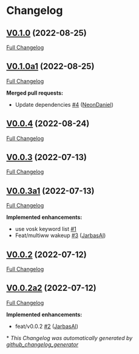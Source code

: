 # Changelog

## [V0.1.0](https://github.com/OpenVoiceOS/ovos-ww-plugin-vosk/tree/V0.1.0) (2022-08-25)

[Full Changelog](https://github.com/OpenVoiceOS/ovos-ww-plugin-vosk/compare/V0.1.0a1...V0.1.0)

## [V0.1.0a1](https://github.com/OpenVoiceOS/ovos-ww-plugin-vosk/tree/V0.1.0a1) (2022-08-25)

[Full Changelog](https://github.com/OpenVoiceOS/ovos-ww-plugin-vosk/compare/V0.0.4...V0.1.0a1)

**Merged pull requests:**

- Update dependencies [\#4](https://github.com/OpenVoiceOS/ovos-ww-plugin-vosk/pull/4) ([NeonDaniel](https://github.com/NeonDaniel))

## [V0.0.4](https://github.com/OpenVoiceOS/ovos-ww-plugin-vosk/tree/V0.0.4) (2022-08-24)

[Full Changelog](https://github.com/OpenVoiceOS/ovos-ww-plugin-vosk/compare/V0.0.3...V0.0.4)

## [V0.0.3](https://github.com/OpenVoiceOS/ovos-ww-plugin-vosk/tree/V0.0.3) (2022-07-13)

[Full Changelog](https://github.com/OpenVoiceOS/ovos-ww-plugin-vosk/compare/V0.0.3a1...V0.0.3)

## [V0.0.3a1](https://github.com/OpenVoiceOS/ovos-ww-plugin-vosk/tree/V0.0.3a1) (2022-07-13)

[Full Changelog](https://github.com/OpenVoiceOS/ovos-ww-plugin-vosk/compare/V0.0.2...V0.0.3a1)

**Implemented enhancements:**

- use vosk keyword list [\#1](https://github.com/OpenVoiceOS/ovos-ww-plugin-vosk/issues/1)
- Feat/multiww wakeup [\#3](https://github.com/OpenVoiceOS/ovos-ww-plugin-vosk/pull/3) ([JarbasAl](https://github.com/JarbasAl))

## [V0.0.2](https://github.com/OpenVoiceOS/ovos-ww-plugin-vosk/tree/V0.0.2) (2022-07-12)

[Full Changelog](https://github.com/OpenVoiceOS/ovos-ww-plugin-vosk/compare/V0.0.2a2...V0.0.2)

## [V0.0.2a2](https://github.com/OpenVoiceOS/ovos-ww-plugin-vosk/tree/V0.0.2a2) (2022-07-12)

[Full Changelog](https://github.com/OpenVoiceOS/ovos-ww-plugin-vosk/compare/ecde463b30d9f62ff33de38e7b832a8a1871100a...V0.0.2a2)

**Implemented enhancements:**

- feat/v0.0.2 [\#2](https://github.com/OpenVoiceOS/ovos-ww-plugin-vosk/pull/2) ([JarbasAl](https://github.com/JarbasAl))



\* *This Changelog was automatically generated by [github_changelog_generator](https://github.com/github-changelog-generator/github-changelog-generator)*
